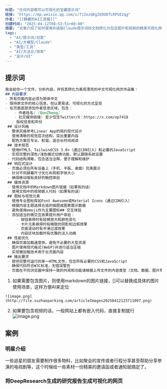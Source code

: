 ```yaml
---
标题: "任何内容都可以可视化的宝藏提示词"
链接: "https://mp.weixin.qq.com/s/f1IozQKgIEDODfLRP5E2qg"
作者: "[[歸藏的AI工具箱]]"
创建时间: "2025-04-12T08:53:51+08:00"
摘要: "文章介绍了如何使用升级版Claude提示词将文档转化为包含图片和视频的精美可视化网页，并展示了多个行业应用案例。"
tags:
  - "AI/提示词/创意"
  - "AI/大模型/Claude"
  - "类型/工具"
  - "AI/方法论/效率"
  - "设计/UI"
---
```



## 提示词
```markdown
我会给你一个文件，分析内容，并将其转化为美观漂亮的中文可视化网页作品集：
## 内容要求
- 所有页面内容必须为简体中文
- 保持原文件的核心信息，但以更易读、可视化的方式呈现
- 在页面底部添加作者信息区域，包含：
    - 作者姓名: [QunZheng]
    - 社交媒体链接: 至少包含Twitter/X：https://x.com/op7418 
   - 版权信息和年份
 ## 设计风格
 - 整体风格参考Linear App的简约现代设计
 - 使用清晰的视觉层次结构，突出重要内容
 - 配色方案应专业、和谐，适合长时间阅读
 ## 技术规范
 - 使用HTML5、TailwindCSS 3.0+（通过CDN引入）和必要的JavaScript
 - 实现完整的深色/浅色模式切换功能，默认跟随系统设置
 - 代码结构清晰，包含适当注释，便于理解和维护
 ## 响应式设计
 - 页面必须在所有设备上（手机、平板、桌面）完美展示
 - 针对不同屏幕尺寸优化布局和字体大小
 - 确保移动端有良好的触控体验
 ## 媒体资源
 - 使用文档中的Markdown图片链接（如果有的话）
 - 使用文档中的视频嵌入代码（如果有的话）
 ## 图标与视觉元素
 - 使用专业图标库如Font Awesome或Material Icons（通过CDN引入）
 - 根据内容主题选择合适的插图或图表展示数据
 - 避免使用emoji作为主要图标## 交互体验
 - 添加适当的微交互效果提升用户体验：
     - 按钮悬停时有轻微放大和颜色变化
     - 卡片元素悬停时有精致的阴影和边框效果
     - 页面滚动时有平滑过渡效果
     - 内容区块加载时有优雅的淡入动画
 ## 性能优化
 - 确保页面加载速度快，避免不必要的大型资源
 - 图片使用现代格式(WebP)并进行适当压缩
 - 实现懒加载技术用于长页面内容
 ## 输出要求
 - 提供完整可运行的单一HTML文件，包含所有必要的CSS和JavaScript
 - 确保代码符合W3C标准，无错误警告
 - 页面在不同浏览器中保持一致的外观和功能请根据上传文件的内容类型（文档、数据、图片等），创建最适合展示该内容的可视化网页。
```

1. 如果需要包含图片，则使用markdown的图片链接，[]可以替换成具体的图片使用场景，这样方便AI来定位
```text
![image.png](http://file.suzhaoparking.com/articleImages20250412123711097.png)
```

2. 如果要包含视频的话，一般网站上都有嵌入代码，直接复制就行
![image.png](http://file.suzhaoparking.com/articleImages20250412123711097.png)


## 案例

### 明星介绍
一些追星的朋友需要制作很多物料，比如聚会的宣传或者行程分享甚至帮助分享参演的电视剧等，这个时候给一些素材一份精美的邀请函或者通知就搞定了。

### 将DeepResearch生成的研究报告生成可视化的网页
